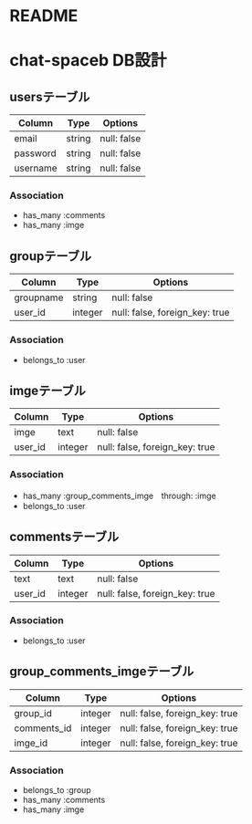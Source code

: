 # README
# chat-spaceb DB設計

## usersテーブル
|Column|Type|Options|
|------|----|-------|
|email|string|null: false|
|password|string|null: false|
|username|string|null: false|
### Association
- has_many :comments
- has_many :imge


## groupテーブル
|Column|Type|Options|
|------|----|-------|
|groupname|string|null: false|
|user_id|integer|null: false, foreign_key: true|
### Association
- belongs_to :user

## imgeテーブル
|Column|Type|Options|
|------|----|-------|
|imge|text|null: false|
|user_id|integer|null: false, foreign_key: true|
### Association
- has_many :group_comments_imge　through: :imge
- belongs_to :user


## commentsテーブル
|Column|Type|Options|
|------|----|-------|
|text|text|null: false|
|user_id|integer|null: false, foreign_key: true|
### Association
- belongs_to :user

## group_comments_imgeテーブル
|Column|Type|Options|
|------|----|-------|
|group_id|integer|null: false, foreign_key: true|
|comments_id|integer|null: false, foreign_key: true|
|imge_id|integer|null: false, foreign_key: true|
### Association
- belongs_to :group
- has_many :comments
- has_many :imge